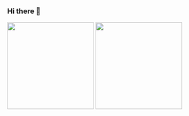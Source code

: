 ### Hi there 👋

<!--
**gabriel-abn/gabriel-abn** is a ✨ _special_ ✨ repository because its `README.md` (this file) appears on your GitHub profile.

Here are some ideas to get you started:

- 🔭 I’m currently working on ...
- 🌱 I’m currently learning ...
- 👯 I’m looking to collaborate on ...
- 🤔 I’m looking for help with ...
- 💬 Ask me about ...
- 📫 How to reach me: ...
- 😄 Pronouns: ...
- ⚡ Fun fact: ...
-->

<div style="display:inline-block;flex-direction:row;justify-content:space-between;">
  <img height="200em" src="https://github-readme-stats.vercel.app/api?username=gabriel-abn&show_icons=true&theme=synthwave"/>
  <img height="200em" src="https://github-readme-stats.vercel.app/api/top-langs/?username=gabriel-abn&show_icons=true&theme=synthwave&layout=compact"/>
</div>


<!-- ![Anurag's GitHub stats](https://github-readme-stats.vercel.app/api?username=gabriel-abn&show_icons=true&theme=radical) -->

<!-- [![Top Langs](https://github-readme-stats.vercel.app/api/top-langs/?username=gabriel-abn&show_icons=true&theme=radical&layout=compact)](https://github.com/anuraghazra/github-readme-stats) -->

